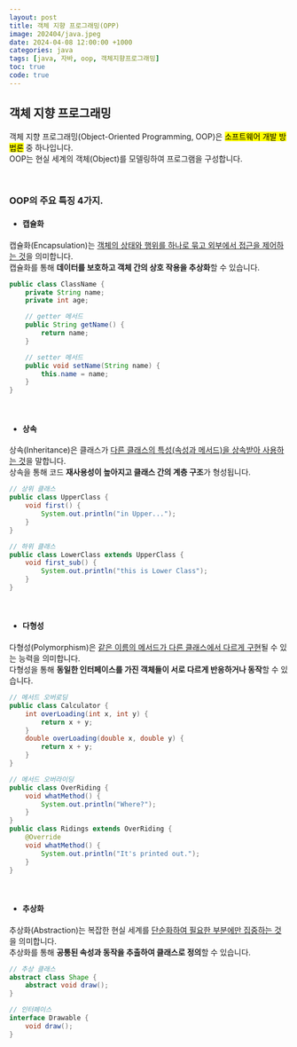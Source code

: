 ```yaml
---
layout: post
title: 객체 지향 프로그래밍(OPP)
image: 202404/java.jpeg
date: 2024-04-08 12:00:00 +1000
categories: java
tags: [java, 자바, oop, 객체지향프로그래밍]
toc: true
code: true
---
```

## 객체 지향 프로그래밍
객체 지향 프로그래밍(Object-Oriented Programming, OOP)은 <mark>소프트웨어 개발 방법론</mark> 중 하나입니다. <br>
OOP는 현실 세계의 객체(Object)를 모델링하여 프로그램을 구성합니다.

<br>

### OOP의 주요 특징 4가지.
- #### 캡슐화
캡슐화(Encapsulation)는 <u>객체의 상태와 행위를 하나로 묶고 외부에서 접근을 제어하는 것</u>을 의미합니다. <br>
캡슐화를 통해 **데이터를 보호하고 객체 간의 상호 작용을 추상화**할 수 있습니다.

```java
public class ClassName {
    private String name;
    private int age;

    // getter 메서드
    public String getName() {
        return name;
    }

    // setter 메서드
    public void setName(String name) {
        this.name = name;
    }
}
```

<br>

- #### 상속
상속(Inheritance)은 클래스가 <u>다른 클래스의 특성(속성과 메서드)을 상속받아 사용하는 것</u>을 말합니다. <br>
상속을 통해 코드 **재사용성이 높아지고 클래스 간의 계층 구조**가 형성됩니다.

```java
// 상위 클래스
public class UpperClass {
    void first() {
        System.out.println("in Upper...");
    }
}

// 하위 클래스
public class LowerClass extends UpperClass {
    void first_sub() {
        System.out.println("this is Lower Class");
    }
}
```

<br>

- #### 다형성
다형성(Polymorphism)은 <u>같은 이름의 메서드가 다른 클래스에서 다르게 구현</u>될 수 있는 능력을 의미합니다. <br>
다형성을 통해 **동일한 인터페이스를 가진 객체들이 서로 다르게 반응하거나 동작**할 수 있습니다.

```java
// 메서드 오버로딩
public class Calculator {
    int overLoading(int x, int y) {
        return x + y;
    }
    double overLoading(double x, double y) {
        return x + y;
    }
}

// 메서드 오버라이딩
public class OverRiding {
    void whatMethod() {
        System.out.println("Where?");
    }
}
public class Ridings extends OverRiding {
    @Override
    void whatMethod() {
        System.out.println("It's printed out.");
    }
}
```

<br>

- #### 추상화
추상화(Abstraction)는 복잡한 현실 세계를 <u>단순화하여 필요한 부분에만 집중하는 것</u>을 의미합니다. <br>
추상화를 통해 **공통된 속성과 동작을 추출하여 클래스로 정의**할 수 있습니다.

```java
// 추상 클래스
abstract class Shape {
    abstract void draw();
}

// 인터페이스
interface Drawable {
    void draw();
}
```
